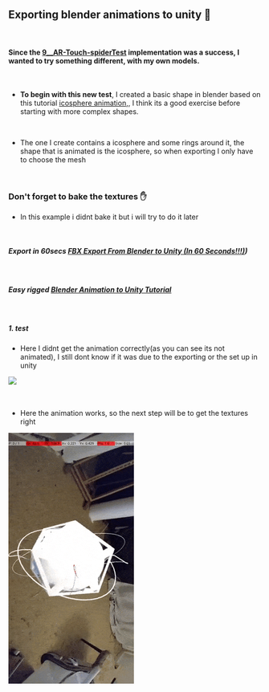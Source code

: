 ## Exporting blender animations to unity 🌈

<br>

#### Since the [9\_\_AR-Touch-spiderTest](./9__AR-Touch-spiderTest.md) implementation was a success, I wanted to try something different, with my own models.

<br>

- **To begin with this new test**, I created a basic shape in blender based on this tutorial [icosphere animation](https://youtu.be/YSzbIWo1UWk),, I think its a good exercise before starting with more complex shapes.

<br>

- The one I create contains a icosphere and some rings around it, the shape that is animated is the icosphere, so when exporting I only have to choose the mesh

<br>

### Don't forget to bake the textures ✋

- In this example i didnt bake it but i will try to do it later

<br>

##### Export in 60secs [FBX Export From Blender to Unity (In 60 Seconds!!!)](https://youtu.be/D-HDrhHgATo))

<br>

##### Easy rigged [Blender Animation to Unity Tutorial](https://youtu.be/uWexElqDcaA?t=185)

<br>

##### 1. test

- Here I didnt get the animation correctly(as you can see its not animated), I still dont know if it was due to the exporting or the set up in unity

[<img src="./img-spiderapp/icos-no-anim.gif">]()

<br>

- Here the animation works, so the next step will be to get the textures right

[<img src="./img-spiderapp/icos-with-anim.gif">]()
